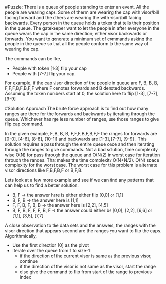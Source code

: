 #Puzzle:
There is a queue of people standing to enter an event. All the people are wearing caps. Some of therm are wearing the cap with visor/bill facing forward and the others are wearing the with visor/bill facing backwards. 
Every person in the queue holds a token that tells their position in the queue. The gatekeeper want to let the people in after everyone in the queue wears the cap in the same direction; either visor backwards or forwards.
You want to generate a minimum set of commands asking the people in the queue so that all the people conform to the same way of wearing the cap. 

The commands can be like,
* People with token [1-3] flip your cap
* People with [7-7] flip your cap.

For example, if the cap visor direction of the people in queue are F, B, B, B, F,F,F,B,F,B,F,F where F denotes forwards and B denoted backwards.
Assuming the token numbers start at 0, the solution here to flip [1-3], [7-7], [9-9]

#Solution Approach
The brute force approach is to find out how many ranges are there for the forwards and backwards by iterating through the queue. Whichever has rge less number of ranges, use those ranges to give flip cap command. 

In the given example, F, B, B, B, F,F,F,B,F,B,F,F the ranges for forwards are [0-0], [4-6], [8-8], [10-11] and backwards are [1-3], [7-7], [9-9] 
. This solution requires a pass through the entire queue once and then iterating through the ranges to give commands. Not a bad solution, time complexity wise O(N) for pass through the queue and O(N/2) in worst case for iteration through the ranges. That makes the time complexity O(N+N/2).
O(N) space complexity for the worst case. The worst case for this problem is alternate visor directions like F,B,F,B,F or B,F,B.

Lets look at a few more example and see if we can find any patterns that can help us to find a better solution. 
* B, F -> the answer here is either either flip [0,0] or [1,1]
* B, F, B -> the answer here is [1,1]
* F, F, B, F, B, B -> the answer here is [2,2], [4,5]
* B, F, B, F, F, F, B, F -> the answer could either be [0,0], [2,2], [6,6] or [1,1], [3,5], [7,7]

A close observation to the data sets and the answers, the ranges with the visor direction that appears second are the ranges you want to flip the caps. 
Algorithmically, 
* Use the first direction [0] as the pivot
* Iterate over the queue from 1 to size-1
    * if the direction of the current visor is same as the previous visor, continue
    * if the direction of the visor is not same as the visor, start the range
    * else give the command to flip from start of the range to previous index
    
